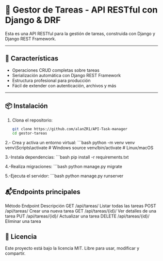 # 🧠 Gestor de Tareas - API RESTful con Django & DRF

Esta es una API RESTful para la gestión de tareas, construida con Django y Django REST Framework.

---

## 🚀 Características

- Operaciones CRUD completas sobre tareas
- Serialización automática con Django REST Framework
- Estructura profesional para producción
- Fácil de extender con autenticación, archivos y más

---

## 📦 Instalación

1. Clona el repositorio:
   ```bash
   git clone https://github.com/alanZR1/API-Task-manager
   cd gestor-tareas

2.- Crea y activa un entorno virtual:
    ```bash
    python -m venv venv
    venv\Scripts\activate  # Windows
    source venv/bin/activate  # Linux/macOS

3.-Instala dependencias:
    ```bash
    pip install -r requirements.txt 

4.-Realiza migraciones:
    ```bash
    python manage.py migrate

5.-Ejecuta el servidor:
    ```bash
    python manage.py runserver

## 📬Endpoints principales
Método	Endpoint	Descripción
GET	/api/tareas/	Listar todas las tareas
POST	/api/tareas/	Crear una nueva tarea
GET	/api/tareas/{id}/	Ver detalles de una tarea
PUT	/api/tareas/{id}/	Actualizar una tarea
DELETE	/api/tareas/{id}/	Eliminar una tarea


## 📄 Licencia
Este proyecto está bajo la licencia MIT. Libre para usar, modificar y compartir.